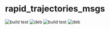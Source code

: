 # rapid_trajectories_msgs
![build test](https://buildbot.hippocampus-robotics.net/plugins/badges/rapid-trajectories-msgs-colcon-amd64.svg?left_text=build%20amd64)
![deb](https://buildbot.hippocampus-robotics.net/plugins/badges/rapid-trajectories-msgs-deb-amd64.svg?left_text=build%20amd64)
![build test](https://buildbot.hippocampus-robotics.net/plugins/badges/rapid-trajectories-msgs-colcon-arm64.svg?left_text=build%20arm64)
![deb](https://buildbot.hippocampus-robotics.net/plugins/badges/rapid-trajectories-msgs-deb-arm64.svg?left_text=build%20arm64)
